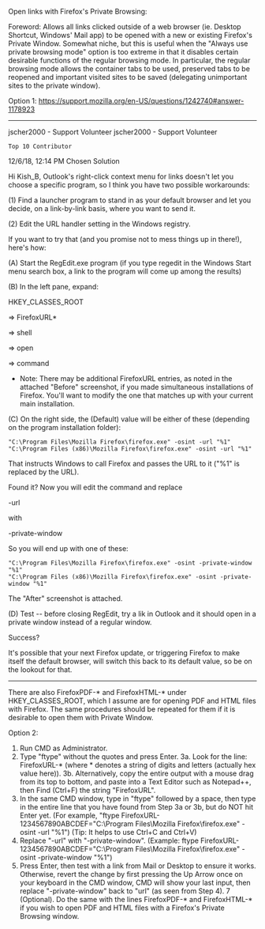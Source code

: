 Open links with Firefox's Private Browsing:

Foreword:
Allows all links clicked outside of a web browser (ie. Desktop Shortcut, Windows' Mail app) to be opened with a new or existing Firefox's Private Window.
Somewhat niche, but this is useful when the "Always use private browsing mode" option is too extreme in that it disables certain desirable functions of the regular browsing mode. In particular, the regular browsing mode allows the container tabs to be used, preserved tabs to be reopened and important visited sites to be saved (delegating unimportant sites to the private window).


Option 1:
https://support.mozilla.org/en-US/questions/1242740#answer-1178923

---

jscher2000 - Support Volunteer
jscher2000 - Support Volunteer

    Top 10 Contributor

12/6/18, 12:14 PM
Chosen Solution

Hi Kish_B, Outlook's right-click context menu for links doesn't let you choose a specific program, so I think you have two possible workarounds:

(1) Find a launcher program to stand in as your default browser and let you decide, on a link-by-link basis, where you want to send it.

(2) Edit the URL handler setting in the Windows registry.

If you want to try that (and you promise not to mess things up in there!), here's how:

(A) Start the RegEdit.exe program (if you type regedit in the Windows Start menu search box, a link to the program will come up among the results)

(B) In the left pane, expand:

HKEY_CLASSES_ROOT

=> FirefoxURL*

=> shell

=> open

=> command

* Note: There may be additional FirefoxURL entries, as noted in the attached "Before" screenshot, if you made simultaneous installations of Firefox. You'll want to modify the one that matches up with your current main installation.

(C) On the right side, the (Default) value will be either of these (depending on the program installation folder):

    "C:\Program Files\Mozilla Firefox\firefox.exe" -osint -url "%1"
    "C:\Program Files (x86)\Mozilla Firefox\firefox.exe" -osint -url "%1" 

That instructs Windows to call Firefox and passes the URL to it ("%1" is replaced by the URL).

Found it? Now you will edit the command and replace

-url

with

-private-window

So you will end up with one of these:

    "C:\Program Files\Mozilla Firefox\firefox.exe" -osint -private-window "%1"
    "C:\Program Files (x86)\Mozilla Firefox\firefox.exe" -osint -private-window "%1" 

The "After" screenshot is attached.

(D) Test -- before closing RegEdit, try a lik in Outlook and it should open in a private window instead of a regular window.

Success?

It's possible that your next Firefox update, or triggering Firefox to make itself the default browser, will switch this back to its default value, so be on the lookout for that.

---

There are also FirefoxPDF-* and FirefoxHTML-* under HKEY_CLASSES_ROOT, which I assume are for opening PDF and HTML files with Firefox. The same procedures should be repeated for them if it is desirable to open them with Private Window.

Option 2:

1. Run CMD as Administrator.
2. Type "ftype" without the quotes and press Enter.
3a. Look for the line: FirefoxURL-* (where * denotes a string of digits and letters (actually hex value here)).
3b. Alternatively, copy the entire output with a mouse drag from its top to bottom, and paste into a Text Editor such as Notepad++, then Find (Ctrl+F) the string "FirefoxURL".
4. In the same CMD window, type in "ftype" followed by a space, then type in the entire line that you have found from Step 3a or 3b, but do NOT hit Enter yet. (For example, "ftype FirefoxURL-1234567890ABCDEF="C:\Program Files\Mozilla Firefox\firefox.exe" -osint -url "%1") (Tip: It helps to use Ctrl+C and Ctrl+V)
5. Replace "-url" with "-private-window". (Example: ftype FirefoxURL-1234567890ABCDEF="C:\Program Files\Mozilla Firefox\firefox.exe" -osint -private-window "%1")
6. Press Enter, then test with a link from Mail or Desktop to ensure it works. Otherwise, revert the change by first pressing the Up Arrow once on your keyboard in the CMD window, CMD will show your last input, then replace "-private-window" back to "url" (as seen from Step 4).
7 (Optional). Do the same with the lines FirefoxPDF-* and FirefoxHTML-* if you wish to open PDF and HTML files with a Firefox's Private Browsing window.